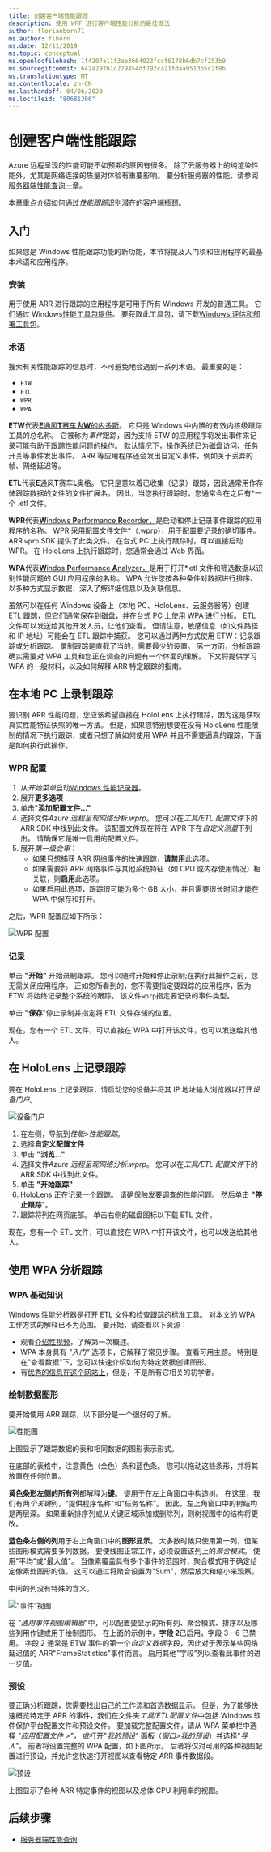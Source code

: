 ```yaml
---
title: 创建客户端性能跟踪
description: 使用 WPF 进行客户端性能分析的最佳做法
author: florianborn71
ms.author: flborn
ms.date: 12/11/2019
ms.topic: conceptual
ms.openlocfilehash: 1f4207a11f3ae3664023fccf6178b6db7cf253b9
ms.sourcegitcommit: 642a297b1c279454df792ca21fdaa9513b5c2f8b
ms.translationtype: MT
ms.contentlocale: zh-CN
ms.lasthandoff: 04/06/2020
ms.locfileid: "80681306"
---
```

# <a name="create-client-side-performance-traces"></a>创建客户端性能跟踪

Azure 远程呈现的性能可能不如预期的原因有很多。 除了云服务器上的纯渲染性能外，尤其是网络连接的质量对体验有重要影响。 要分析服务器的性能，请参阅[服务器端性能查询一](../overview/features/performance-queries.md)章。

本章重点介绍如何通过*性能跟踪*识别潜在的客户端瓶颈。

## <a name="getting-started"></a>入门

如果您是 Windows 性能跟踪功能的新功能，本节将提及入门项和应用程序的最基本术语和应用程序。

### <a name="installation"></a>安装

用于使用 ARR 进行跟踪的应用程序是可用于所有 Windows 开发的普通工具。 它们通过 Windows[性能工具包提供](https://docs.microsoft.com/windows-hardware/test/wpt/)。 要获取此工具包，请下载[Windows 评估和部署工具包](https://docs.microsoft.com/windows-hardware/get-started/adk-install)。

### <a name="terminology"></a>术语

搜索有关性能跟踪的信息时，不可避免地会遇到一系列术语。 最重要的是：

* `ETW`
* `ETL`
* `WPR`
* `WPA`

**ETW**代表[**E**通风**T**赛车**为W**的内多斯](https://docs.microsoft.com/windows/win32/etw/about-event-tracing)。 它只是 Windows 中内置的有效内核级跟踪工具的总名称。 它被称为*事件*跟踪，因为支持 ETW 的应用程序将发出事件来记录可能有助于跟踪性能问题的操作。 默认情况下，操作系统已为磁盘访问、任务开关等事件发出事件。 ARR 等应用程序还会发出自定义事件，例如关于丢弃的帧、网络延迟等。

**ETL**代表**E**通风**T**赛车**L**奥格。 它只是意味着已收集（记录）跟踪，因此通常用作存储跟踪数据的文件的文件扩展名。 因此，当您执行跟踪时，您通常会在之后有\*一个 .etl 文件。

**WPR**代表[**W**indows **P**erformance **R**ecorder，](https://docs.microsoft.com/windows-hardware/test/wpt/windows-performance-recorder)是启动和停止记录事件跟踪的应用程序的名称。 WPR 采用配置文件文件\*（.wprp），用于配置要记录的确切事件。 ARR `wprp` SDK 提供了此类文件。 在台式 PC 上执行跟踪时，可以直接启动 WPR。 在 HoloLens 上执行跟踪时，您通常会通过 Web 界面。

**WPA**代表[**W**indos **P**erformance **A**nalyzer，](https://docs.microsoft.com/windows-hardware/test/wpt/windows-performance-analyzer)是用于打开\*.etl 文件和筛选数据以识别性能问题的 GUI 应用程序的名称。 WPA 允许您按各种条件对数据进行排序、以多种方式显示数据、深入了解详细信息以及关联信息。

虽然可以在任何 Windows 设备上（本地 PC、HoloLens、云服务器等）创建 ETL 跟踪，但它们通常保存到磁盘，并在台式 PC 上使用 WPA 进行分析。 ETL 文件可以发送给其他开发人员，让他们查看。 但请注意，敏感信息（如文件路径和 IP 地址）可能会在 ETL 跟踪中捕获。 您可以通过两种方式使用 ETW：记录跟踪或分析跟踪。 录制跟踪是直截了当的，需要最少的设置。 另一方面，分析跟踪确实需要对 WPA 工具和您正在调查的问题有一个体面的理解。 下文将提供学习 WPA 的一般材料，以及如何解释 ARR 特定跟踪的指南。

## <a name="recording-a-trace-on-a-local-pc"></a>在本地 PC 上录制跟踪

要识别 ARR 性能问题，您应该希望直接在 HoloLens 上执行跟踪，因为这是获取真实性能特征快照的唯一方法。 但是，如果您特别想要在没有 HoloLens 性能限制的情况下执行跟踪，或者只想了解如何使用 WPA 并且不需要逼真的跟踪，下面是如何执行此操作。

### <a name="wpr-configuration"></a>WPR 配置

1. 从*开始菜单*启动[Windows 性能记录器](https://docs.microsoft.com/windows-hardware/test/wpt/windows-performance-recorder)。
1. 展开**更多选项**
1. 单击"**添加配置文件..."**
1. 选择文件*Azure 远程呈现网络分析.wprp*。 您可以在*工具/ETL 配置文件*下的 ARR SDK 中找到此文件。
   该配置文件现在将在 WPR 下在*自定义测量*下列出。 请确保它是唯一启用的配置文件。
1. 展开*第一级会审*：
    * 如果只想捕获 ARR 网络事件的快速跟踪，**请禁用**此选项。
    * 如果需要将 ARR 网络事件与其他系统特征（如 CPU 或内存使用情况）相关联，则**启用**此选项。
    * 如果启用此选项，跟踪很可能为多个 GB 大小，并且需要很长时间才能在 WPA 中保存和打开。

之后，WPR 配置应如下所示：

![WPR 配置](./media/wpr.png)

### <a name="recording"></a>记录

单击 **"开始"** 开始录制跟踪。 您可以随时开始和停止录制;在执行此操作之前，您无需关闭应用程序。 正如您所看到的，您不需要指定要跟踪的应用程序，因为 ETW 将始终记录整个系统的跟踪。 该文件`wprp`指定要记录的事件类型。

单击 **"保存**"停止录制并指定将 ETL 文件存储的位置。

现在，您有一个 ETL 文件，可以直接在 WPA 中打开该文件，也可以发送给其他人。

## <a name="recording-a-trace-on-a-hololens"></a>在 HoloLens 上记录跟踪

要在 HoloLens 上记录跟踪，请启动您的设备并将其 IP 地址输入浏览器以打开*设备门户*。

![设备门户](./media/wpr-hl.png)

1. 在左侧，导航到*性能>性能跟踪*。
1. 选择**自定义配置文件**
1. 单击 **"浏览..."**
1. 选择文件*Azure 远程呈现网络分析.wprp*。 您可以在*工具/ETL 配置文件*下的 ARR SDK 中找到此文件。
1. 单击 **"开始跟踪"**
1. HoloLens 正在记录一个跟踪。 请确保触发要调查的性能问题。 然后单击 **"停止跟踪**"。
1. 跟踪将列在网页底部。 单击右侧的磁盘图标以下载 ETL 文件。

现在，您有一个 ETL 文件，可以直接在 WPA 中打开该文件，也可以发送给其他人。

## <a name="analyzing-traces-with-wpa"></a>使用 WPA 分析跟踪

### <a name="wpa-basics"></a>WPA 基础知识

Windows 性能分析器是打开 ETL 文件和检查跟踪的标准工具。 对本文的 WPA 工作方式的解释已不为范围。 要开始，请查看以下资源：

* 观看[介绍性视频](https://docs.microsoft.com/windows-hardware/test/wpt/windows-performance-analyzer)，了解第一次概述。
* WPA 本身具有 *"入门"* 选项卡，它解释了常见步骤。 查看可用主题。 特别是在"查看数据"下，您可以快速介绍如何为特定数据创建图形。
* 有[优秀的信息在这个网站上](https://randomascii.wordpress.com/2015/09/24/etw-central/)，但是，不是所有它相关的初学者。

### <a name="graphing-data"></a>绘制数据图形

要开始使用 ARR 跟踪，以下部分是一个很好的了解。

![性能图](./media/wpa-graph.png)

上图显示了跟踪数据的表和相同数据的图形表示形式。

在底部的表格中，注意黄色（金色）条和蓝色条。 您可以拖动这些条形，并将其放置在任何位置。

**黄色条形左侧的所有列**都解释为**键**。 键用于在左上角窗口中构造树。 在这里，我们有两*个关键*列，"提供程序名称"和"任务名称"。 因此，左上角窗口中的树结构是两层深。 如果重新排序列或从关键区域添加或删除列，则树视图中的结构将更改。

**蓝色条右侧的列**用于右上角窗口中的**图形显示**。 大多数时候只使用第一列，但某些图形模式需要多列数据。 要使线图正常工作，必须设置该列上的*聚合模式*。 使用"平均"或"最大值"。 当像素覆盖具有多个事件的范围时，聚合模式用于确定给定像素处图形的值。 这可以通过将聚合设置为"Sum"，然后放大和缩小来观察。

中间的列没有特殊的含义。

![“事件”视图](./media/wpa-event-view.png)

在 *"通用事件视图编辑器*"中，可以配置要显示的所有列、聚合模式、排序以及哪些列用作键或用于绘制图形。 在上面的示例中，**字段 2**已启用，字段 3 - 6 已禁用。 字段 2 通常是 ETW 事件的第一个*自定义数据*字段，因此对于表示某些网络延迟值的 ARR"FrameStatistics"事件而言。 启用其他"字段"列以查看此事件的进一步值。

### <a name="presets"></a>预设

要正确分析跟踪，您需要找出自己的工作流和首选数据显示。 但是，为了能够快速概览特定于 ARR 的事件，我们在文件夹*工具/ETL配置文件*中包括 Windows 软件保护平台配置文件和预设文件。 要加载完整配置文件，请从 WPA 菜单栏中选择 *"应用配置文件 >"，* 或打开"*我的预设"* 面板（*窗口>我的预设*）并选择"*导入*"。 前者将设置完整的 WPA 配置，如下图所示。 后者将仅对可用的各种视图配置进行预设，并允许您快速打开视图以查看特定 ARR 事件数据段。

![预设](./media/wpa-arr-trace.png)

上图显示了各种 ARR 特定事件的视图以及总体 CPU 利用率的视图。

## <a name="next-steps"></a>后续步骤

* [服务器端性能查询](../overview/features/performance-queries.md)
